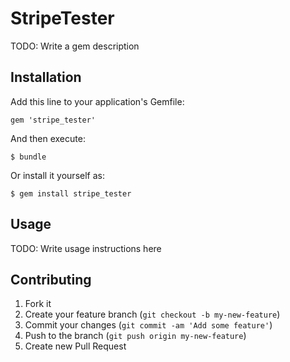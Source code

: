 # StripeTester

TODO: Write a gem description

## Installation

Add this line to your application's Gemfile:

    gem 'stripe_tester'

And then execute:

    $ bundle

Or install it yourself as:

    $ gem install stripe_tester

## Usage

TODO: Write usage instructions here

## Contributing

1. Fork it
2. Create your feature branch (`git checkout -b my-new-feature`)
3. Commit your changes (`git commit -am 'Add some feature'`)
4. Push to the branch (`git push origin my-new-feature`)
5. Create new Pull Request
